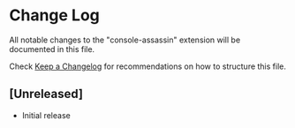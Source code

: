 # Change Log

All notable changes to the "console-assassin" extension will be documented in this file.

Check [Keep a Changelog](http://keepachangelog.com/) for recommendations on how to structure this file.

## [Unreleased]

- Initial release